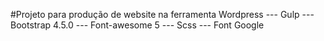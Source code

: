 #Projeto para produção de website na ferramenta Wordpress
    --- Gulp
    --- Bootstrap 4.5.0
    --- Font-awesome 5
    --- Scss
    --- Font Google
